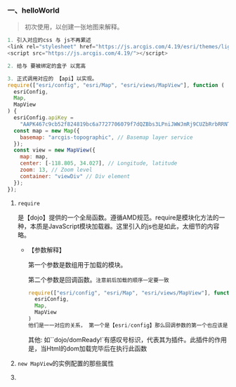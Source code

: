 ### 一、helloWorld

> 初次使用，以创建一张地图来解释。

```js
1. 引入对应的css 与 js不再累述
<link rel="stylesheet" href="https://js.arcgis.com/4.19/esri/themes/light/main.css">
<script src="https://js.arcgis.com/4.19/"></script>

2. 给与 要被绑定的盒子 以宽高

3. 正式调用对应的 【api】以实现。
require(["esri/config", "esri/Map", "esri/views/MapView"], function (
  esriConfig,
  Map,
  MapView
) {
  esriConfig.apiKey =
    "AAPK467c9cb52f824819bc6a7727706079f7dQZBbs3LPniJWWJmRj9CUZbRrbRRNT-UeG5wFwY91QG02JW6BdzhF-CS71T78kMb";
  const map = new Map({
    basemap: "arcgis-topographic", // Basemap layer service
  });
  const view = new MapView({
    map: map,
    center: [-118.805, 34.027], // Longitude, latitude
    zoom: 13, // Zoom level
    container: "viewDiv" // Div element
  });
});
```

1. `require`

   是【dojo】提供的一个全局函数。遵循AMD规范。require是模块化方法的一种，本质是JavaScript模块加载器。这里引入的js也是如此，太细节的内容略。

   + 【参数解释】

     第一个参数是数组用于加载的模块。

     第二个参数是回调函数。`注意前后加载的顺序一定要一致`

     ```js
     require(["esri/config", "esri/Map", "esri/views/MapView"], function (
       esriConfig,
       Map,
       MapView
     )
     他们是一一对应的关系， 第一个是【esri/config】那么回调参数的第一个也应该是【esriConfig】
     ```

     其他: 如``dojo/domReady!`有感叹号标识，代表其为插件。此插件的作用是，当Html的dom加载完毕后在执行此函数

2. `new MapView`的实例配置的那些属性

   

3. 

